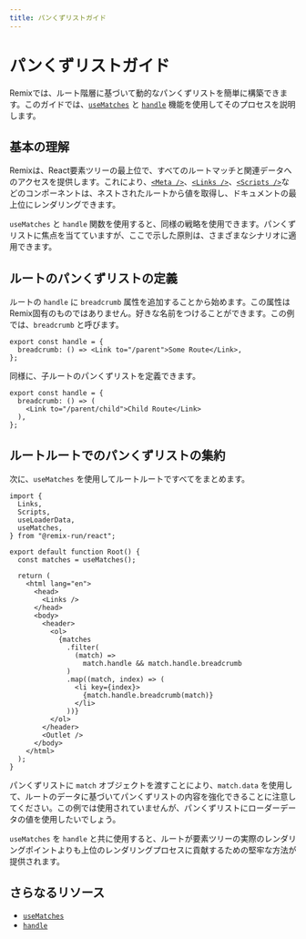 ```yaml
---
title: パンくずリストガイド
---
```


# パンくずリストガイド

Remixでは、ルート階層に基づいて動的なパンくずリストを簡単に構築できます。このガイドでは、[`useMatches`][use-matches] と [`handle`][handle] 機能を使用してそのプロセスを説明します。

## 基本の理解

Remixは、React要素ツリーの最上位で、すべてのルートマッチと関連データへのアクセスを提供します。これにより、[`<Meta />`][meta-component]、[`<Links />`][links-component]、[`<Scripts />`][scripts-component]などのコンポーネントは、ネストされたルートから値を取得し、ドキュメントの最上位にレンダリングできます。

`useMatches` と `handle` 関数を使用すると、同様の戦略を使用できます。パンくずリストに焦点を当てていますが、ここで示した原則は、さまざまなシナリオに適用できます。

## ルートのパンくずリストの定義

ルートの `handle` に `breadcrumb` 属性を追加することから始めます。この属性はRemix固有のものではありません。好きな名前をつけることができます。この例では、`breadcrumb` と呼びます。

```tsx filename=app/routes/parent.tsx
export const handle = {
  breadcrumb: () => <Link to="/parent">Some Route</Link>,
};
```

同様に、子ルートのパンくずリストを定義できます。

```tsx filename=app/routes/parent.child.tsx
export const handle = {
  breadcrumb: () => (
    <Link to="/parent/child">Child Route</Link>
  ),
};
```

## ルートルートでのパンくずリストの集約

次に、`useMatches` を使用してルートルートですべてをまとめます。

```tsx filename=app/root.tsx lines=[5,9,19-28]
import {
  Links,
  Scripts,
  useLoaderData,
  useMatches,
} from "@remix-run/react";

export default function Root() {
  const matches = useMatches();

  return (
    <html lang="en">
      <head>
        <Links />
      </head>
      <body>
        <header>
          <ol>
            {matches
              .filter(
                (match) =>
                  match.handle && match.handle.breadcrumb
              )
              .map((match, index) => (
                <li key={index}>
                  {match.handle.breadcrumb(match)}
                </li>
              ))}
          </ol>
        </header>
        <Outlet />
      </body>
    </html>
  );
}
```

パンくずリストに `match` オブジェクトを渡すことにより、`match.data` を使用して、ルートのデータに基づいてパンくずリストの内容を強化できることに注意してください。この例では使用されていませんが、パンくずリストにローダーデータの値を使用したいでしょう。

`useMatches` を `handle` と共に使用すると、ルートが要素ツリーの実際のレンダリングポイントよりも上位のレンダリングプロセスに貢献するための堅牢な方法が提供されます。

## さらなるリソース

- [`useMatches`][use-matches]
- [`handle`][handle]

[use-matches]: ../hooks/use-matches
[handle]: ../route/handle
[meta-component]: ../components/meta
[links-component]: ../components/links
[scripts-component]: ../components/scripts
